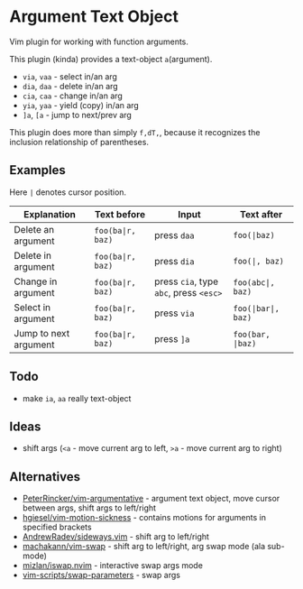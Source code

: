 # Argument Text Object
Vim plugin for working with function arguments.

This plugin (kinda) provides a text-object `a`(argument).
- `via`, `vaa` - select in/an arg
- `dia`, `daa` - delete in/an arg
- `cia`, `caa` - change in/an arg
- `yia`, `yaa` - yield (copy) in/an arg
- `]a`, `[a` - jump to next/prev arg

This plugin does more than simply `f,dT,`,
because it recognizes the inclusion relationship of parentheses.


## Examples
Here `|` denotes cursor position.

| Explanation           | Text before       | Input                                  | Text after          |
|-----------------------|-------------------|----------------------------------------|---------------------|
| Delete an argument    | `foo(ba\|r, baz)` | press `daa`                            | `foo(\|baz)`        |
| Delete in argument    | `foo(ba\|r, baz)` | press `dia`                            | `foo(\|, baz)`      |
| Change in argument    | `foo(ba\|r, baz)` | press `cia`, type `abc`, press `<esc>` | `foo(abc\|, baz)`   |
| Select in argument    | `foo(ba\|r, baz)` | press `via`                            | `foo(\|bar\|, baz)` |
| Jump to next argument | `foo(ba\|r, baz)` | press `]a`                             | `foo(bar, \|baz)`   |


## Todo
- make `ia`, `aa` really text-object


## Ideas
- shift args (`<a` - move current arg to left, `>a` - move current arg to right)


## Alternatives
- [PeterRincker/vim-argumentative](https://github.com/PeterRincker/vim-argumentative) - argument text object, move cursor between args, shift args to left/right
- [hgiesel/vim-motion-sickness](https://github.com/hgiesel/vim-motion-sickness#field-text-objects) - contains motions for arguments in specified brackets
- [AndrewRadev/sideways.vim](https://github.com/AndrewRadev/sideways.vim) - shift arg to left/right
- [machakann/vim-swap](https://github.com/machakann/vim-swap) - shift arg to left/right, arg swap mode (ala sub-mode)
- [mizlan/iswap.nvim](https://github.com/mizlan/iswap.nvim) - interactive swap args mode
- [vim-scripts/swap-parameters](https://github.com/vim-scripts/swap-parameters) - swap args


